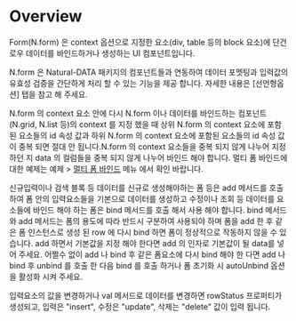 Overview
===

Form(N.form) 은 context 옵션으로 지정한 요소(div, table 등의 block 요소)에 단건 로우 데이터를 바인드하거나 생성하는  UI 컴포넌트입니다.

<p class="alert">N.form 은 Natural-DATA 패키지의 컴포넌트들과 연동하여 데이터 포멧팅과 입력값의 유효성 검증을 간단하게 처리 할 수 있는 기능을 제공 합니다. 자세한 내용은 [선언형옵션] 탭을 참고 해 주세요.</p>
<p class="alert">N.form 의 context 요소 안에 다시 N.form 이나 데이터를 바인드하는 컴포넌트(N.grid, N.list 등)의 context 를 지정 했을 때 상위 N.form 의 context 요소에 포함 된 요소들의 id 속성 값과 하위 N.form 의 context 요소에 포함된 요소들의 id 속성 값이 중복 되면 절대 안 됩니다.N.form 의 context 요소들을 중복 되지 않게 나누어 지정 하던 지 data 의 컬럼들을 중복 되지 않게 나누어 바인드 해야 합니다. 멀티 폼 바인드에 대한 예제는 예제 > <a href="#ZXhhcDA5MDAlMjQlRUIlQTklODAlRUQlOEIlQjAlMjAlRUQlOEYlQkMlMjAlRUIlQjAlOTQlRUMlOUQlQjglRUIlOTMlOUMkaHRtbCUyRm5hdHVyYWxqcyUyRmV4YXAlMkZleGFwMDkwMC5odG1s">멀티 폼 바인드</a> 메뉴 에서 확인 바랍니다.</p>
<p class="alert">신규입력이나 검색 블록 등 데이터를 신규로 생성해야하는 폼 등은 add 메서드를 호출하여 폼 안의 입력요소들을 기본으로 데이터를 생성하고 수정이나 조회 등 데이터를 요소들에 바인드 해야 하는 폼은 bind 메서드를 호출 해서 사용 해야 합니다. bind 메서드와 add 메서드는 폼의 용도에 따라 반드시 구분하여 사용되야 하며 폼을 add 한 후 같은 폼 인스턴스로 생성 된 row 에 다시 bind 하면 폼이 정상적으로 작동하지 않을 수 있습니다. add 하면서 기본값을 지정 해야 한다면 add 의 인자로 기본값이 될 data를 넣어 주세요. 어쩔수 없이 add 나 bind 후 같은 폼요소에 다시 bind 해야 한 다면 add 나 bind 후 unbind 를 호출 한 다음 bind 를 호출 하거나 폼 초기화 시 autoUnbind 옵션을 활성화 시켜 주세요.</p>
<p class="alert">입력요소의 값을 변경하거나 val 메서드로 데이터를 변경하면 rowStatus 프로퍼티가 생성되고, 입력은 "insert",  수정은 "update",  삭제는 "delete" 값이 입력 됩니다.</p>